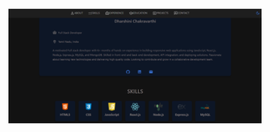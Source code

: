 ![Portfolio Preview](https://github.com/Dharshini8703/Portfolio/blob/main/Screenshot%202025-02-23%20211045.png?raw=true)
